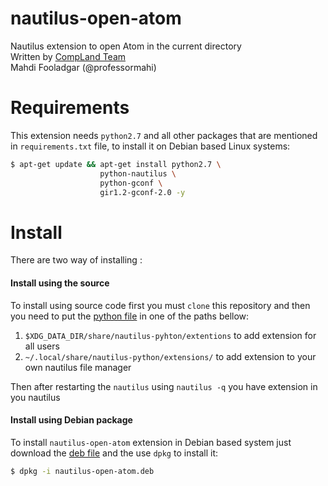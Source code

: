 # nautilus-open-atom
Nautilus extension to open Atom in the current directory  
Written by [CompLand Team](compland.ir)  
Mahdi Fooladgar (@professormahi)


# Requirements
This extension needs `python2.7` and all other packages that are mentioned in `requirements.txt` file, to install it on Debian based Linux systems:  
```bash
$ apt-get update && apt-get install python2.7 \
                    python-nautilus \
                    python-gconf \
                    gir1.2-gconf-2.0 -y
```

# Install
There are two way of installing :
#### Install using the source
To install using source code first you must `clone` this repository and then you need to put the [python file](nautilus-open-atom.py) in one of the paths bellow:  
1. `$XDG_DATA_DIR/share/nautilus-pyhton/extentions` to add extension for all users
2. `~/.local/share/nautilus-python/extensions/` to add extension to your own nautilus file manager

Then after restarting the `nautilus` using `nautilus -q` you have extension in you nautilus

#### Install using Debian package
To install `nautilus-open-atom` extension in Debian based system just download the [deb file](nautilus-open-atom_0.9.deb) and the use `dpkg` to install it:  
```bash
$ dpkg -i nautilus-open-atom.deb
```
